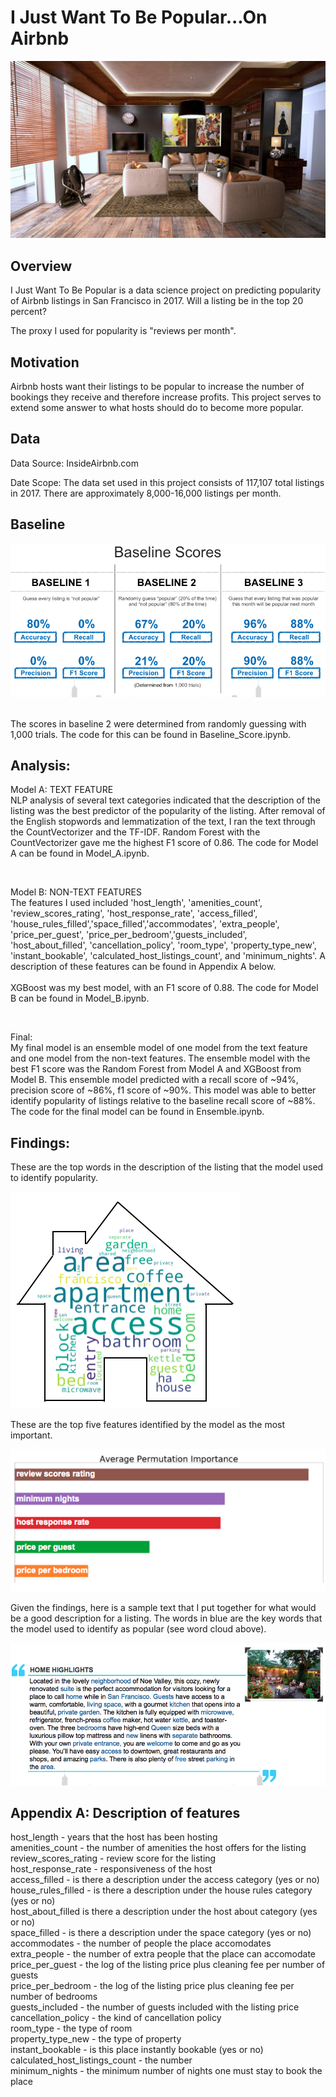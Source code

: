 # I Just Want To Be Popular...On Airbnb

![Home](/img/home.jpg)

## Overview
I Just Want To Be Popular is a data science project on predicting popularity of Airbnb listings in San Francisco in 2017. Will a listing be in the top 20 percent?<br />


The proxy I used for popularity is "reviews per month".


## Motivation
Airbnb hosts want their listings to be popular to increase the number of bookings they receive and therefore increase profits. 
This project serves to extend some answer to what hosts should do to become more popular. 


## Data

Data Source:
InsideAirbnb.com

Date Scope:
The data set used in this project consists of 117,107 total listings in 2017. There are approximately 8,000-16,000 listings per month. 


## Baseline


![Baseline](/img/Baseline_Scores.png)

<br />
The scores in baseline 2 were determined from randomly guessing with 1,000 trials. The code for this can be found in Baseline_Score.ipynb.

## Analysis:

Model A: TEXT FEATURE<br />
NLP analysis of several text categories indicated that the description of the listing was the best predictor of the popularity of the listing. After removal of the English stopwords and lemmatization of the text, I ran the text through the CountVectorizer and the TF-IDF. Random Forest with the CountVectorizer gave me the highest F1 score of 0.86. The code for Model A can be found in Model_A.ipynb.

<br />

Model B: NON-TEXT FEATURES<br />
The features I used included 'host_length', 'amenities_count', 'review_scores_rating', 'host_response_rate', 'access_filled', 'house_rules_filled','space_filled','accommodates', 'extra_people', 'price_per_guest', 'price_per_bedroom','guests_included', 'host_about_filled', 'cancellation_policy', 'room_type', 'property_type_new', 'instant_bookable', 'calculated_host_listings_count', and  'minimum_nights'. A description of these features can be found in Appendix A below. <br />
<br />
XGBoost was my best model, with an F1 score of 0.88. The code for Model B can be found in Model_B.ipynb.<br />

<br />

Final: <br />
My final model is an ensemble model of one model from the text feature and one model from the non-text features. The ensemble model with the best F1 score was the Random Forest from Model A and XGBoost from Model B. This ensemble model predicted with a recall score of ~94%, precision score of ~86%, f1 score of ~90%. This model was able to better identify popularity of listings relative to the baseline recall score of ~88%. The code for the final model can be found in Ensemble.ipynb.

## Findings:
These are the top words in the description of the listing that the model used to identify popularity.

![ImportantWords](/img/Top_Words.png)

These are the top five features identified by the model as the most important. 

![ImportantFeatures](/img/Average_Permutation.png)

Given the findings, here is a sample text that I put together for what would be a good description for a listing. The words in blue are the key words that the model used to identify as popular (see word cloud above).

![Sample](/img/Sample_Description.png)

## Appendix A: Description of features

  host_length - years that the host has been hosting<br />
  amenities_count - the number of amenities the host offers for the listing<br />
  review_scores_rating - review score for the listing<br />
  host_response_rate - responsiveness of the host<br />
  access_filled - is there a description under the access category (yes or no)<br />
  house_rules_filled - is there a description under the house rules category (yes or no)<br />
  host_about_filled is there a description under the host about category (yes or no)<br />
  space_filled - is there a description under the space category (yes or no)<br />
  accommodates - the number of people the place accomodates<br />
  extra_people - the number of extra people that the place can accomodate<br />
  price_per_guest - the log of the listing price plus cleaning fee per number of guests<br />
  price_per_bedroom - the log of the listing price plus cleaning fee per number of bedrooms<br />
  guests_included - the number of guests included with the listing price<br />
  cancellation_policy - the kind of cancellation policy<br />
  room_type - the type of room<br />
  property_type_new - the type of property<br />
  instant_bookable - is this place instantly bookable (yes or no)<br />
  calculated_host_listings_count - the number<br />
  minimum_nights - the minimum number of nights one must stay to book the place<br />
